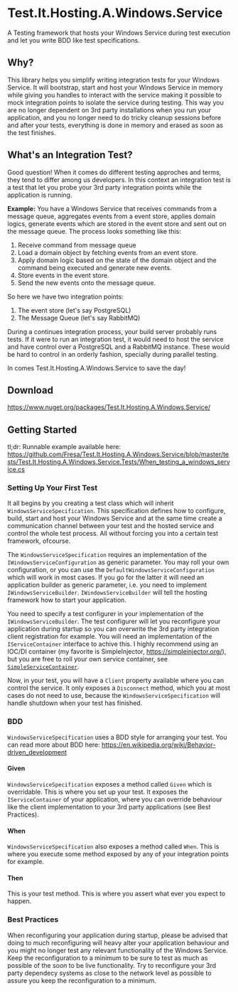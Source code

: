 # Test.It.Hosting.A.Windows.Service
A Testing framework that hosts your Windows Service during test execution and let you write BDD like test specifications. 

## Why?
This library helps you simplify writing integration tests for your Windows Service. It will bootstrap, start and host your Windows Service in memory while giving you handles to interact with the service making it possible to mock integration points to isolate the service during testing. This way you are no longer dependent on 3rd party installations when you run your application, and you no longer need to do tricky cleanup sessions before and after your tests, everything is done in memory and erased as soon as the test finishes.

## What's an Integration Test?
Good question! When it comes do different testing approches and terms, they tend to differ among us developers. In this context an integration test is a test that let you probe your 3rd party integration points while the application is running.

**Example:**
You have a Windows Service that receives commands from a message queue, aggregates events from a event store, applies domain logics, generate events which are stored in the event store and sent out on the message queue. The process looks something like this:
1. Receive command from message queue
2. Load a domain object by fetching events from an event store.
3. Apply domain logic based on the state of the domain object and the command being executed and generate new events.
4. Store events in the event store.
5. Send the new events onto the message queue.

So here we have two integration points:
1. The event store (let's say PostgreSQL)
2. The Message Queue (let's say RabbitMQ)

During a continues integration process, your build server probably runs tests. If it were to run an integration test, it would need to host the service and have control over a PostgreSQL and a RabbitMQ instance. These would be hard to control in an orderly fashion, specially during parallel testing. 

In comes Test.It.Hosting.A.Windows.Service to save the day!

## Download
https://www.nuget.org/packages/Test.It.Hosting.A.Windows.Service/

## Getting Started
tl;dr:
Runnable example available here: https://github.com/Fresa/Test.It.Hosting.A.Windows.Service/blob/master/tests/Test.It.Hosting.A.Windows.Service.Tests/When_testing_a_windows_service.cs

### Setting Up Your First Test
It all begins by you creating a test class which will inherit `WindowsServiceSpecification`. This specification defines how to configure, build, start and host your Windows Service and at the same time create a communication channel between your test and the hosted service and control the whole test process. All without forcing you into a certain test framework, ofcourse.

The `WindowsServiceSpecification` requires an implementation of the `IWindowsServiceConfiguration` as generic parameter. You may roll your own configuration, or you can use the `DefaultWindowsServiceConfiguration` which will work in most cases. If you go for the latter it will need an application builder as generic parameter, i.e. you need to implement `IWindowsServiceBuilder`. `IWindowsServiceBuilder` will tell the hosting framework how to start your application. 

You need to specify a test configurer in your implementation of the `IWindowsServiceBuilder`. The test configurer will let you reconfigure your application during startup so you can overwrite the 3rd party integration client registration for example. You will need an implementation of the `IServiceContainer` interface to achive this. I highly recommend using an IOC/DI container (my favorite is SimpleInjector, https://simpleinjector.org/), but you are free to roll your own service container, see [`SimpleServiceContainer`](https://github.com/Fresa/Test.It.Hosting.A.Windows.Service/blob/master/tests/Test.It.Hosting.A.Windows.Service.Tests/SimpleServiceContainer.cs).

Now, in your test, you will have a `Client` property available where you can control the service. It only exposes a `Disconnect` method, which you at most cases do not need to use, because the `WindowsServiceSpecification` will handle shutdown when your test has finished.

### BDD
`WindowsServiceSpecification` uses a BDD style for arranging your test. You can read more about BDD here: https://en.wikipedia.org/wiki/Behavior-driven_development

#### Given
`WindowsServiceSpecification` exposes a method called `Given` which is overridable. This is where you set up your test. It exposes the `IServiceContainer` of your application, where you can override behaviour like the client implementation to your 3rd party applications (see Best Practices).

#### When
`WindowsServiceSpecification` also exposes a method called `When`. This is where you execute some method exposed by any of your integration points for example.

#### Then
This is your test method. This is where you assert what ever you expect to happen.

### Best Practices
When reconfiguring your application during startup, please be advised that doing to much reconfiguring will heavy alter your application behaviour and you might no longer test any relevant functionality of the Windows Service. Keep the reconfiguration to a minimum to be sure to test as much as possible of the soon to be live functionality. Try to reconfigure your 3rd party dependecy systems as close to the network level as possible to assure you keep the reconfiguration to a minimum.
